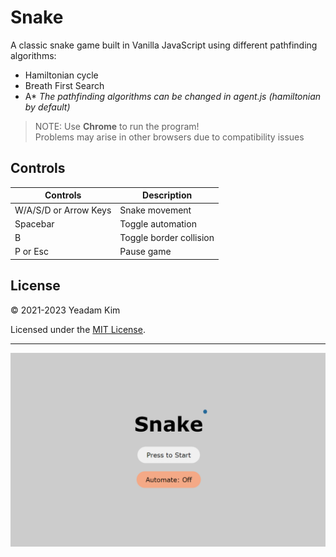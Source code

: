 # Snake

A classic snake game built in Vanilla JavaScript using different pathfinding algorithms:

- Hamiltonian cycle
- Breath First Search
- A*
*The pathfinding algorithms can be changed in agent.js (hamiltonian by default)*  

> NOTE: Use **Chrome** to run the program!  
> Problems may arise in other browsers due to compatibility issues

## Controls

| **Controls** | **Description** |
| ----------- | ----------- |
| W/A/S/D or Arrow Keys| Snake movement |
| Spacebar | Toggle automation |
| B | Toggle border collision |
| P or Esc | Pause game |

## License

© 2021-2023 Yeadam Kim

Licensed under the [MIT License](LICENSE).

---

![screenshot](/images/screenshot.png)
